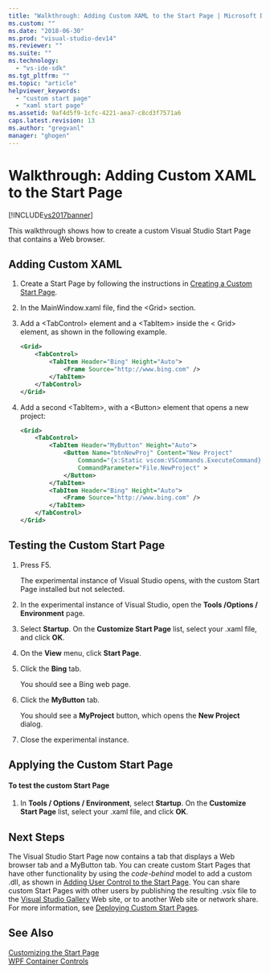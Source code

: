 ```yaml
---
title: "Walkthrough: Adding Custom XAML to the Start Page | Microsoft Docs"
ms.custom: ""
ms.date: "2018-06-30"
ms.prod: "visual-studio-dev14"
ms.reviewer: ""
ms.suite: ""
ms.technology: 
  - "vs-ide-sdk"
ms.tgt_pltfrm: ""
ms.topic: "article"
helpviewer_keywords: 
  - "custom start page"
  - "xaml start page"
ms.assetid: 9af4d5f9-1cfc-4221-aea7-c8cd3f7571a6
caps.latest.revision: 13
ms.author: "gregvanl"
manager: "ghogen"
---
```

# Walkthrough: Adding Custom XAML to the Start Page
[!INCLUDE[vs2017banner](../includes/vs2017banner.md)]

  
This walkthrough shows how to create a custom Visual Studio Start Page that contains a Web browser.  
  
## Adding Custom XAML  
  
1.  Create a Start Page by following the instructions in [Creating a Custom Start Page](../extensibility/creating-a-custom-start-page.md).  
  
2.  In the MainWindow.xaml file, find the \<Grid> section.  
  
3.  Add a \<TabControl> element and a \<TabItem> inside the \< Grid> element, as shown in the following example.  
  
    ```xml  
    <Grid>  
        <TabControl>  
            <TabItem Header="Bing" Height="Auto">  
                <Frame Source="http://www.bing.com" />  
            </TabItem>  
        </TabControl>  
    </Grid>  
    ```  
  
4.  Add a second \<TabItem>, with a \<Button> element that opens a new project:  
  
    ```xml  
    <Grid>  
        <TabControl>  
            <TabItem Header="MyButton" Height="Auto">  
                <Button Name="btnNewProj" Content="New Project"   
                    Command="{x:Static vscom:VSCommands.ExecuteCommand}"  
                    CommandParameter="File.NewProject" >  
                </Button>  
            </TabItem>  
            <TabItem Header="Bing" Height="Auto">  
                <Frame Source="http://www.bing.com" />  
            </TabItem>  
        </TabControl>  
    </Grid>  
    ```  
  
## Testing the Custom Start Page  
  
1.  Press F5.  
  
     The experimental instance of Visual Studio opens, with the custom Start Page installed but not selected.  
  
2.  In the experimental instance of Visual Studio, open the **Tools /Options / Environment** page.  
  
3.  Select **Startup**. On the **Customize Start Page** list, select your .xaml file, and click **OK**.  
  
4.  On the **View** menu, click **Start Page**.  
  
5.  Click the **Bing** tab.  
  
     You should see a Bing web page.  
  
6.  Click the **MyButton** tab.  
  
     You should see a **MyProject** button, which opens the **New Project** dialog.  
  
7.  Close the experimental instance.  
  
## Applying the Custom Start Page  
  
#### To test the custom Start Page  
  
1.  In **Tools / Options / Environment**, select **Startup**. On the **Customize Start Page** list, select your .xaml file, and click **OK**.  
  
## Next Steps  
 The Visual Studio Start Page now contains a tab that displays a Web browser tab and a MyButton tab. You can create custom Start Pages that have other functionality by using the *code-behind* model to add a custom .dll, as shown in [Adding User Control to the Start Page](../extensibility/adding-user-control-to-the-start-page.md). You can share custom Start Pages with other users by publishing the resulting .vsix file to the [Visual Studio Gallery](http://go.microsoft.com/fwlink/?LinkID=123847) Web site, or to another Web site or network share. For more information, see [Deploying Custom Start Pages](../extensibility/deploying-custom-start-pages.md).  
  
## See Also  
 [Customizing the Start Page](../ide/customizing-the-start-page-for-visual-studio.md)   
 [WPF Container Controls](http://msdn.microsoft.com/en-us/a0177167-d7db-4205-9607-8ae316952566)

